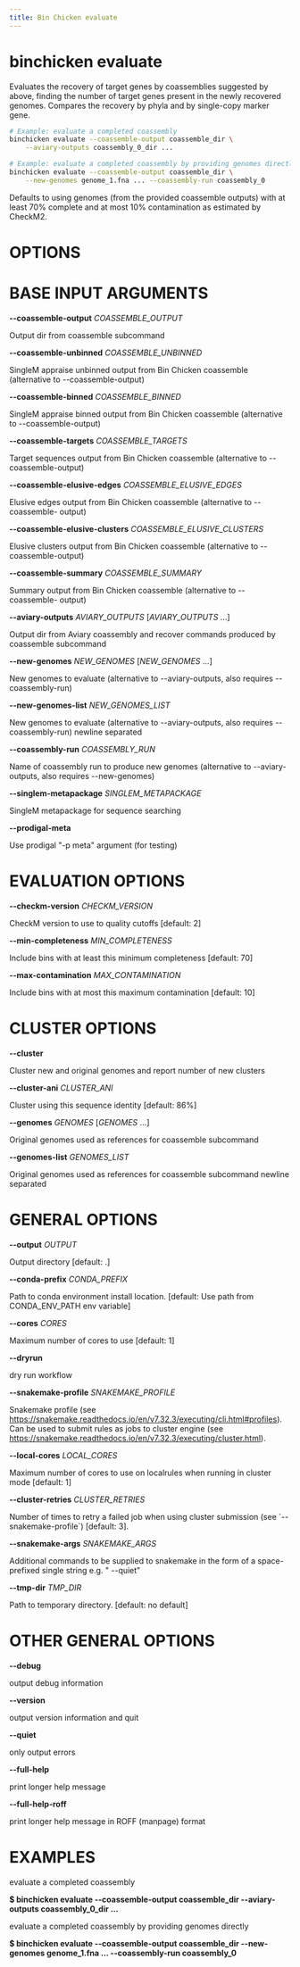```yaml
---
title: Bin Chicken evaluate
---
```

# binchicken evaluate

Evaluates the recovery of target genes by coassemblies suggested by above, finding the number of target genes present in the newly recovered genomes.
Compares the recovery by phyla and by single-copy marker gene.

```bash
# Example: evaluate a completed coassembly
binchicken evaluate --coassemble-output coassemble_dir \
    --aviary-outputs coassembly_0_dir ...

# Example: evaluate a completed coassembly by providing genomes directly
binchicken evaluate --coassemble-output coassemble_dir \
    --new-genomes genome_1.fna ... --coassembly-run coassembly_0
```

Defaults to using genomes (from the provided coassemble outputs) with at least 70% complete and at most 10% contamination as estimated by CheckM2.

# OPTIONS

# BASE INPUT ARGUMENTS

**\--coassemble-output** *COASSEMBLE_OUTPUT*

  Output dir from coassemble subcommand

<!-- -->

**\--coassemble-unbinned** *COASSEMBLE_UNBINNED*

  SingleM appraise unbinned output from Bin Chicken coassemble
    (alternative to \--coassemble-output)

<!-- -->

**\--coassemble-binned** *COASSEMBLE_BINNED*

  SingleM appraise binned output from Bin Chicken coassemble
    (alternative to \--coassemble-output)

<!-- -->

**\--coassemble-targets** *COASSEMBLE_TARGETS*

  Target sequences output from Bin Chicken coassemble (alternative to
    \--coassemble-output)

<!-- -->

**\--coassemble-elusive-edges** *COASSEMBLE_ELUSIVE_EDGES*

  Elusive edges output from Bin Chicken coassemble (alternative to
    \--coassemble- output)

<!-- -->

**\--coassemble-elusive-clusters** *COASSEMBLE_ELUSIVE_CLUSTERS*

  Elusive clusters output from Bin Chicken coassemble (alternative to
    \--coassemble-output)

<!-- -->

**\--coassemble-summary** *COASSEMBLE_SUMMARY*

  Summary output from Bin Chicken coassemble (alternative to
    \--coassemble- output)

<!-- -->

**\--aviary-outputs** *AVIARY_OUTPUTS* [*AVIARY_OUTPUTS* \...]

  Output dir from Aviary coassembly and recover commands produced by
    coassemble subcommand

<!-- -->

**\--new-genomes** *NEW_GENOMES* [*NEW_GENOMES* \...]

  New genomes to evaluate (alternative to \--aviary-outputs, also
    requires \--coassembly-run)

<!-- -->

**\--new-genomes-list** *NEW_GENOMES_LIST*

  New genomes to evaluate (alternative to \--aviary-outputs, also
    requires \--coassembly-run) newline separated

<!-- -->

**\--coassembly-run** *COASSEMBLY_RUN*

  Name of coassembly run to produce new genomes (alternative to
    \--aviary- outputs, also requires \--new-genomes)

<!-- -->

**\--singlem-metapackage** *SINGLEM_METAPACKAGE*

  SingleM metapackage for sequence searching

<!-- -->

**\--prodigal-meta**

  Use prodigal \"-p meta\" argument (for testing)

# EVALUATION OPTIONS

**\--checkm-version** *CHECKM_VERSION*

  CheckM version to use to quality cutoffs [default: 2]

<!-- -->

**\--min-completeness** *MIN_COMPLETENESS*

  Include bins with at least this minimum completeness [default: 70]

<!-- -->

**\--max-contamination** *MAX_CONTAMINATION*

  Include bins with at most this maximum contamination [default: 10]

# CLUSTER OPTIONS

**\--cluster**

  Cluster new and original genomes and report number of new clusters

<!-- -->

**\--cluster-ani** *CLUSTER_ANI*

  Cluster using this sequence identity [default: 86%]

<!-- -->

**\--genomes** *GENOMES* [*GENOMES* \...]

  Original genomes used as references for coassemble subcommand

<!-- -->

**\--genomes-list** *GENOMES_LIST*

  Original genomes used as references for coassemble subcommand
    newline separated

# GENERAL OPTIONS

**\--output** *OUTPUT*

  Output directory [default: .]

<!-- -->

**\--conda-prefix** *CONDA_PREFIX*

  Path to conda environment install location. [default: Use path from
    CONDA_ENV_PATH env variable]

<!-- -->

**\--cores** *CORES*

  Maximum number of cores to use [default: 1]

<!-- -->

**\--dryrun**

  dry run workflow

<!-- -->

**\--snakemake-profile** *SNAKEMAKE_PROFILE*

  Snakemake profile (see
    https://snakemake.readthedocs.io/en/v7.32.3/executing/cli.html#profiles).
    Can be used to submit rules as jobs to cluster engine (see
    https://snakemake.readthedocs.io/en/v7.32.3/executing/cluster.html).

<!-- -->

**\--local-cores** *LOCAL_CORES*

  Maximum number of cores to use on localrules when running in cluster
    mode [default: 1]

<!-- -->

**\--cluster-retries** *CLUSTER_RETRIES*

  Number of times to retry a failed job when using cluster submission
    (see \`\--snakemake-profile\`) [default: 3].

<!-- -->

**\--snakemake-args** *SNAKEMAKE_ARGS*

  Additional commands to be supplied to snakemake in the form of a
    space- prefixed single string e.g. \" \--quiet\"

<!-- -->

**\--tmp-dir** *TMP_DIR*

  Path to temporary directory. [default: no default]

# OTHER GENERAL OPTIONS

**\--debug**

  output debug information

<!-- -->

**\--version**

  output version information and quit

<!-- -->

**\--quiet**

  only output errors

<!-- -->

**\--full-help**

  print longer help message

<!-- -->

**\--full-help-roff**

  print longer help message in ROFF (manpage) format

# EXAMPLES

evaluate a completed coassembly

  **\$ binchicken evaluate \--coassemble-output coassemble_dir
    \--aviary-outputs coassembly_0_dir \...**

evaluate a completed coassembly by providing genomes directly

  **\$ binchicken evaluate \--coassemble-output coassemble_dir
    \--new-genomes genome_1.fna \... \--coassembly-run coassembly_0**
